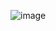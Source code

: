 ![image](https://user-images.githubusercontent.com/68878199/153729199-2e072a13-bff9-41ab-a229-2c17c9a9c863.png)
